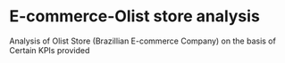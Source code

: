# E-commerce-Olist store analysis
Analysis of Olist Store (Brazillian E-commerce Company) on the basis of Certain KPIs provided
